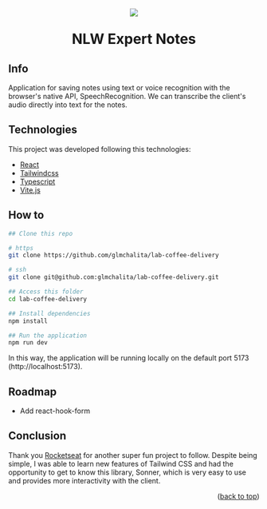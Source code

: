 <a name="readme-top"></a>

<h1 align="center">
  <img src="../media/images/nlw-expert-notes.png?raw=true">

  NLW Expert Notes
</h1>

## Info
Application for saving notes using text or voice recognition with the browser's native API, SpeechRecognition. We can transcribe the client's audio directly into text for the notes.

## Technologies

This project was developed following this technologies:

- [React](https://react.dev/)
- [Tailwindcss](https://tailwindcss.com/)
- [Typescript](https://www.typescriptlang.org/)
- [Vite.js](https://vitejs.dev/)

## How to

```bash
## Clone this repo

# https
git clone https://github.com/glmchalita/lab-coffee-delivery

# ssh
git clone git@github.com:glmchalita/lab-coffee-delivery.git

## Access this folder
cd lab-coffee-delivery

## Install dependencies
npm install

## Run the application
npm run dev
```

In this way, the application will be running locally on the default port 5173 (http://localhost:5173).

## Roadmap

- Add react-hook-form

## Conclusion

Thank you [Rocketseat](https://github.com/rocketseat-education) for another super fun project to follow. Despite being simple, I was able to learn new features of Tailwind CSS and had the opportunity to get to know this library, Sonner, which is very easy to use and provides more interactivity with the client.
<p align="right">(<a href="#readme-top">back to top</a>)</p>
